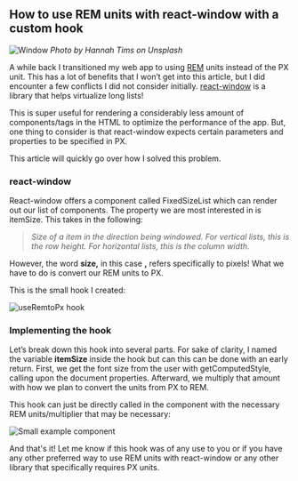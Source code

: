 ## How to use REM units with react-window with a custom hook

![Window](https://cdn.hashnode.com/res/hashnode/image/upload/v1642351925382/-cUt_WlFz.jpeg)
_Photo by Hannah Tims on Unsplash_

A while back I transitioned my web app to using [REM](https://developer.mozilla.org/en-US/docs/Learn/CSS/Building_blocks/Values_and_units) units instead of the PX unit. This has a lot of benefits that I won’t get into this article, but I did encounter a few conflicts I did not consider initially. [react-window](https://github.com/bvaughn/react-window) is a library that helps virtualize long lists!

This is super useful for rendering a considerably less amount of components/tags in the HTML to optimize the performance of the app. But, one thing to consider is that react-window expects certain parameters and properties to be specified in PX.

This article will quickly go over how I solved this problem.

### react-window

React-window offers a component called FixedSizeList which can render out our list of components. The property we are most interested in is itemSize. This takes in the following:

> _Size of a item in the direction being windowed. For vertical lists, this is the row height. For horizontal lists, this is the column width._

However, the word **size,** in this case **,** refers specifically to pixels! What we have to do is convert our REM units to PX.

This is the small hook I created:

![useRemtoPx hook](https://cdn.hashnode.com/res/hashnode/image/upload/v1642351926930/vilALg6Rx.png)

### Implementing the hook

Let’s break down this hook into several parts. For sake of clarity, I named the variable **itemSize** inside the hook but can this can be done with an early return. First, we get the font size from the user with getComputedStyle, calling upon the document properties. Afterward, we multiply that amount with how we plan to convert the units from PX to REM.

This hook can just be directly called in the component with the necessary REM units/multiplier that may be necessary:

![Small example component](https://cdn.hashnode.com/res/hashnode/image/upload/v1642351928349/Cv-oJgYTi.png)

And that's it! Let me know if this hook was of any use to you or if you have any other preferred way to use REM units with react-window or any other library that specifically requires PX units.
